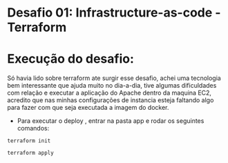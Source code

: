 # Desafio 01: Infrastructure-as-code - Terraform

# Execução do desafio:

Só havia lido sobre terraform ate surgir esse desafio, achei uma tecnologia bem interessante que ajuda muito no dia-a-dia, tive algumas dificuldades com relação e executar a aplicação do Apache dentro da maquina EC2, acredito que nas minhas configurações de instancia esteja faltando algo para fazer com que seja executada a imagem do docker.

- Para executar o deploy , entrar na pasta app e rodar os seguintes comandos:
```
terraform init

terraform apply
```
